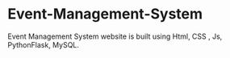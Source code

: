 # Event-Management-System
Event Management System website is built using Html, CSS , Js, PythonFlask, MySQL.
